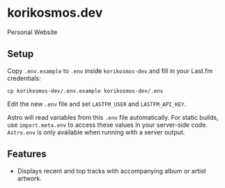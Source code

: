 # korikosmos.dev
Personal Website

## Setup

Copy `.env.example` to `.env` inside `korikosmos-dev` and fill in your Last.fm credentials:

```
cp korikosmos-dev/.env.example korikosmos-dev/.env
```

Edit the new `.env` file and set `LASTFM_USER` and `LASTFM_API_KEY`.

Astro will read variables from this `.env` file automatically. For static
builds, use `import.meta.env` to access these values in your server-side code.
`Astro.env` is only available when running with a server output.

## Features

- Displays recent and top tracks with accompanying album or artist artwork.
